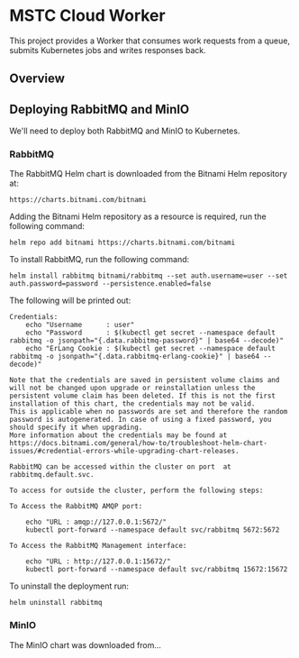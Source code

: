 # MSTC Cloud Worker
This project provides a Worker that consumes work requests from a queue, submits Kubernetes jobs and writes responses back.

## Overview


## Deploying RabbitMQ and MinIO
We'll need to deploy both RabbitMQ and MinIO to Kubernetes.

### RabbitMQ
The RabbitMQ Helm chart is downloaded from the Bitnami Helm repository at:

`https://charts.bitnami.com/bitnami`

Adding the Bitnami Helm repository as a resource is required, run the following command:

`helm repo add bitnami https://charts.bitnami.com/bitnami`

To install RabbitMQ, run the following command:

`helm install rabbitmq bitnami/rabbitmq --set auth.username=user --set auth.password=password --persistence.enabled=false`


The following will be printed out:

```
Credentials:
    echo "Username      : user"
    echo "Password      : $(kubectl get secret --namespace default rabbitmq -o jsonpath="{.data.rabbitmq-password}" | base64 --decode)"
    echo "ErLang Cookie : $(kubectl get secret --namespace default rabbitmq -o jsonpath="{.data.rabbitmq-erlang-cookie}" | base64 --decode)"

Note that the credentials are saved in persistent volume claims and will not be changed upon upgrade or reinstallation unless the persistent volume claim has been deleted. If this is not the first installation of this chart, the credentials may not be valid.
This is applicable when no passwords are set and therefore the random password is autogenerated. In case of using a fixed password, you should specify it when upgrading.
More information about the credentials may be found at https://docs.bitnami.com/general/how-to/troubleshoot-helm-chart-issues/#credential-errors-while-upgrading-chart-releases.

RabbitMQ can be accessed within the cluster on port  at rabbitmq.default.svc.

To access for outside the cluster, perform the following steps:

To Access the RabbitMQ AMQP port:

    echo "URL : amqp://127.0.0.1:5672/"
    kubectl port-forward --namespace default svc/rabbitmq 5672:5672

To Access the RabbitMQ Management interface:

    echo "URL : http://127.0.0.1:15672/"
    kubectl port-forward --namespace default svc/rabbitmq 15672:15672

```

To uninstall the deployment run:

`helm uninstall rabbitmq`

### MinIO
The MinIO chart was downloaded from...

